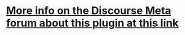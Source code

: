 # [More info on the Discourse Meta forum about this plugin at this link](https://meta.discourse.org/t/fast-quote-plugin/120427)
